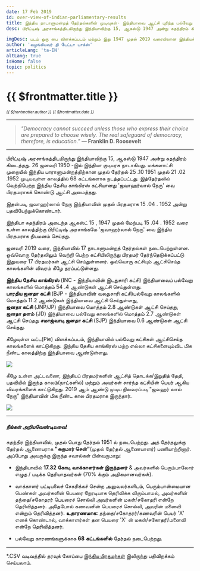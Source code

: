 ```yaml
---
date: 17 Feb 2019
id: over-view-of-indian-parliamentary-results
title: இந்திய நாடாளுமன்றத் தேர்தல்களின் முடிவுகள்- இந்தியாவை ஆட்சி புரிந்த பல்வேறு அரசியல் கட்சிகளின் ஆட்சிக்காலம் மற்றும் பிரதமர்களின் பட்டியல்.
desc: பிரிட்டிஷ் அரசாங்கத்திடமிருந்து இந்தியாவிற்கு 15, ஆகஸ்டு 1947 அன்று சுதந்திரம் கிடைத்தது. 26  ஜனவரி 1950 -இல் இந்தியா குடியரசு நாடாகியது.  மக்களாட்சி  முறையில் இந்திய பாராளுமன்றத்திற்கான  முதல் தேர்தல் 25 .10 1951  முதல் 21 .02 .1952 முடியவுள்ள காலத்தில் 68 கட்டங்களாக நடத்தப்பட்டது.  இத்தேர்தலில் வெற்றிபெற்ற

imgDesc: படம் ஒரு பை விளக்கப்படம் மற்றும் இது 1947 முதல் 2019 வரையிலான இந்தியக் கட்சிகளின் ஆளும் ஆண்டுகளைக் காட்டுகிறது
author: 'வழங்கியவர் தி டேட்டா டாக்ஸ்'
articleLang: 'ta-IN'
altLang: true
isHome: false
topic: politics
---
```


<altLang />

# {{ $frontmatter.title }}
<i style="font-size: 0.75em;"> {{ $frontmatter.author }} {{ $frontmatter.date }} </i>

------------------------------------------------------------------------

> *"Democracy cannot succeed unless those who express their choice are
> prepared to choose wisely. The real safeguard of democracy, therefore,
> is education."* **― Franklin D. Roosevelt**

------------------------------------------------------------------------

பிரிட்டிஷ் அரசாங்கத்திடமிருந்து இந்தியாவிற்கு 15, ஆகஸ்டு 1947 அன்று சுதந்திரம் கிடைத்தது. 26  ஜனவரி 1950 -இல் இந்தியா குடியரசு நாடாகியது.  மக்களாட்சி  முறையில் இந்திய பாராளுமன்றத்திற்கான  முதல் தேர்தல் 25 .10 1951  முதல் 21 .02 .1952 முடியவுள்ள காலத்தில் 68 
கட்டங்களாக நடத்தப்பட்டது.  இத்தேர்தலில் வெற்றிபெற்ற இந்திய தேசிய காங்கிரஸ் கட்சியானது 'ஜவாஹர்லால் நேரு' வை பிரதமராகக் கொண்டு ஆட்சி அமைத்தது. 

இதன்படி, ஜவாஹர்லால் நேரு இந்தியாவின் முதல் பிரதமராக
 15  .04 . 1952  அன்று  பதவியேற்றுக்கொண்டார். 

இந்தியா சுதந்திரம் அடைந்த ஆகஸ்ட் 15 , 1947  முதல் மேற்படி 15  .04 . 1952  வரை உள்ள காலத்திற்கு பிரிட்டிஷ் அரசாங்கமே 'ஜவாஹர்லால் நேரு' வை இந்திய பிரதமராக நியமனம் செய்தது. 


ஜனவரி 2019 வரை, இந்தியாவில் 17 நாடாளுமன்றத் தேர்தல்கள் நடைபெற்றுள்ளன.  ஒவ்வொரு தேர்தலிலும் வெற்றி பெற்ற கட்சியிலிருந்து பிரதமர் தேர்ந்தெடுக்கப்பட்டு
 இதுவரை 17 பிரதமர்கள் ஆட்சி செய்துள்ளனர்.  ஒவ்வொரு  கட்சியும் ஆட்சிசெய்த காலங்களின் விவரம் கீழே தரப்பட்டுள்ளது.

**இந்திய தேசிய காங்கிரஸ்** (INC - இந்தியாவின் இடதுசாரி கட்சி)
இந்தியாவைப் பல்வேறு காலங்களில் மொத்தம் 54 .4  ஆண்டுகள் ஆட்சி செய்துள்ளது.     
**பாரதிய ஜனதா கட்சி** 
(BJP - இந்தியாவின் வலதுசாரி கட்சி)பல்வேறு காலங்களில் மொத்தம் 11.2 ஆண்டுகள் இந்தியாவை
ஆட்சி செய்துள்ளது,  
**ஜனதா கட்சி** (JNP/JP) இந்தியாவை மொத்தம் 2.8 ஆண்டுகள் ஆட்சி
செய்தது,   
**ஜனதா தளம்** (JD) இந்தியாவை பல்வேறு காலங்களில் மொத்தம் 2.7 ஆண்டுகள் ஆட்சி செய்தது 
**சமாஜ்வாடி ஜனதா கட்சி** (SJP) இந்தியாவை 0.6 ஆண்டுகள் ஆட்சி
செய்தது.  

கீழேயுள்ள வட்ட(Pie) விளக்கப்படம், இந்தியாவில் பல்வேறு கட்சிகள் ஆட்சிசெய்த 
காலங்களைக் காட்டுகிறது.  இந்திய தேசிய காங்கிரஸ் மற்ற எல்லா கட்சிகளையும்விட மிக நீண்ட காலத்திற்கு இந்தியாவை ஆண்டுள்ளது.

![](/img/politics/over-view-of-indian-parliamentary-results/figure-markdown/img1.png)
<!-- ![](/blogs/over-view-of-indian-parliamentary-results/figure-markdown/img1.png) -->

கீழே உள்ள அட்டவணை, இந்தியப் பிரதமர்களின்  ஆட்சித் தொடக்க/இறுதித்  தேதி, பதவியில் இருந்த காலம்(நாட்களில்)  மற்றும் அவர்கள் சார்ந்த கட்சியின் பெயர் ஆகிய விவரங்களைக் காட்டுகிறது.   2019 ஆம் ஆண்டு முடிய நிலவரப்படி "ஜவஹர் லால் நேரு"   இந்தியாவின் மிக நீண்ட கால பிரதமராக இருந்தார்.



![](/img/politics/over-view-of-indian-parliamentary-results/figure-markdown/img2.png)
<!-- ![](/blogs/over-view-of-indian-parliamentary-results/figure-markdown/img2.png) -->

------------------------------------------------------------------------

##### நீங்கள் அறியவேண்டியவை!

சுதந்திர இந்தியாவில், முதல் பொது தேர்தல் 1951 ல் நடைபெற்றது. அத் தேர்தலுக்கு தேர்தல் ஆணையராக **"சுகுமார் சென்"**(முதல் தேர்தல் ஆணையாளர்) பணியாற்றினார். அப்போது அவருக்கு இருந்த சவால்கள் பின்வருமாறு: 

- இந்தியாவில் **17.32 கோடி வாக்காளர்கள் இருந்தனர்** & அவர்களில் பெரும்பாலோர் எழுத / படிக்க தெரியாதவர்கள் (70% க்கும் அதிகமானவர்கள்).

- வாக்காளர் பட்டியலைச் சேகரிக்கச் சென்ற அலுவலர்களிடம், பெரும்பான்மையான பெண்கள் அவர்களின் பெயரை நேரடியாக தெரிவிக்க விரும்பாமல், அவர்களின் தந்தை/சகோதரர் பெயரைச் சொல்லி அவர்களின் மகள்/சகோதரி என்றே தெரிவித்தனர். அதேபோல் கணவனின் பெயரைச் சொல்லி, அவரின் மனைவி என்றும் தெரிவித்தனர். 
**உதாரணமாக:** தந்தை/சகோதரர்/கணவரின் பெயர் 'X' எனக் கொண்டால், வாக்காளர்கள் தன பெயரை 'X' ன் மகள்/சகோதரி/மனைவி என்றே தெரிவித்தனர். 

- பல்வேறு காரணங்களுக்காக **68 கட்டங்களில்** தேர்தல் நடைபெற்றது.

------------------------------------------------------------------------

\*.CSV வடிவத்தில் தரவுக் கோப்பை [இந்திய பிரதமர்கள்](http://thedatatalks.in/datas/primeministers.csv) இலிருந்து பதிவிறக்கம் செய்யலாம்.